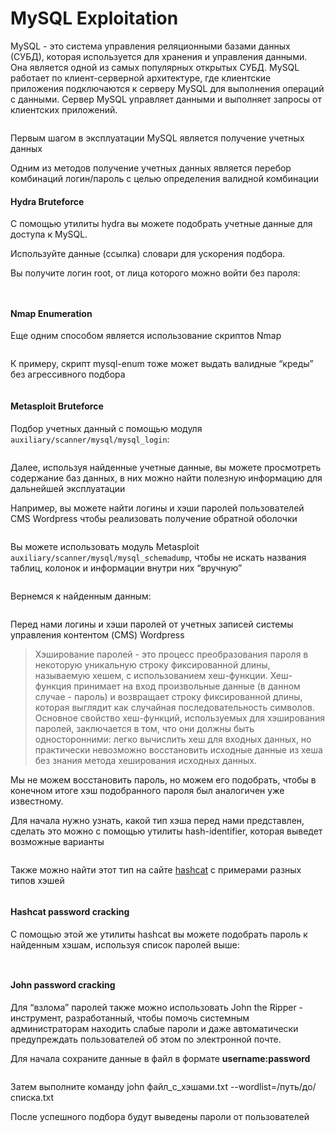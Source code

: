 # MySQL Exploitation

MySQL - это система управления реляционными базами данных (СУБД), которая используется для хранения и управления данными. Она является одной из самых популярных открытых СУБД. MySQL работает по клиент-серверной архитектуре, где клиентские приложения подключаются к серверу MySQL для выполнения операций с данными. Сервер MySQL управляет данными и выполняет запросы от клиентских приложений.

<figure><img src="../.gitbook/assets/image (3).png" alt=""><figcaption></figcaption></figure>

Первым шагом в эксплуатации MySQL является получение учетных данных

Одним из методов получение учетных данных является перебор комбинаций логин/пароль с целью определения валидной комбинации

#### Hydra Bruteforce

С помощью утилиты hydra вы можете подобрать учетные данные для доступа к MySQL.

Используйте данные (ссылка) словари для ускорения подбора.

Вы получите логин root, от лица которого можно войти без пароля:

<figure><img src="../.gitbook/assets/image (4).png" alt=""><figcaption></figcaption></figure>

<figure><img src="../.gitbook/assets/image (5).png" alt=""><figcaption></figcaption></figure>

#### Nmap Enumeration

Еще одним способом является использование скриптов Nmap

<figure><img src="../.gitbook/assets/image (6).png" alt=""><figcaption></figcaption></figure>

К примеру, скрипт mysql-enum тоже может выдать валидные “креды” без агрессивного подбора

<figure><img src="../.gitbook/assets/image (7).png" alt=""><figcaption></figcaption></figure>

#### Metasploit Bruteforce

Подбор учетных данный с помощью модуля `auxiliary/scanner/mysql/mysql_login`:

<figure><img src="../.gitbook/assets/image (8).png" alt=""><figcaption></figcaption></figure>

Далее, используя найденные учетные данные, вы можете просмотреть содержание баз данных, в них можно найти полезную информацию для дальнейшей эксплуатации

Например, вы можете найти логины и хэши паролей пользователей CMS Wordpress чтобы реализовать получение обратной оболочки

<figure><img src="../.gitbook/assets/image (9).png" alt=""><figcaption></figcaption></figure>

Вы можете использовать модуль Metasploit `auxiliary/scanner/mysql/mysql_schemadump`, чтобы не искать названия таблиц, колонок и информации внутри них “вручную”

<figure><img src="../.gitbook/assets/image (10).png" alt=""><figcaption></figcaption></figure>

Вернемся к найденным данным:

<figure><img src="../.gitbook/assets/image (11).png" alt=""><figcaption></figcaption></figure>

Перед нами логины и хэши паролей от учетных записей системы управления контентом (CMS) Wordpress

> Хэширование паролей - это процесс преобразования пароля в некоторую уникальную строку фиксированной длины, называемую хешем, с использованием хеш-функции. Хеш-функция принимает на вход произвольные данные (в данном случае - пароль) и возвращает строку фиксированной длины, которая выглядит как случайная последовательность символов. Основное свойство хеш-функций, используемых для хэширования паролей, заключается в том, что они должны быть односторонними: легко вычислить хеш для входных данных, но практически невозможно восстановить исходные данные из хеша без знания метода хеширования исходных данных.

Мы не можем восстановить пароль, но можем его подобрать, чтобы в конечном итоге хэш подобранного пароля был аналогичен уже известному.

Для начала нужно узнать, какой тип хэша перед нами представлен, сделать это можно с помощью утилиты hash-identifier, которая выведет возможные варианты

<figure><img src="../.gitbook/assets/image (12).png" alt=""><figcaption></figcaption></figure>

Также можно найти этот тип на сайте [hashcat](https://hashcat.net/wiki/doku.php?id=example\_hashes) с примерами разных типов хэшей

<figure><img src="../.gitbook/assets/image (13).png" alt=""><figcaption></figcaption></figure>

#### Hashcat password cracking

С помощью этой же утилиты hashcat вы можете подобрать пароль к найденным хэшам, используя список паролей выше:

<figure><img src="../.gitbook/assets/image (14).png" alt=""><figcaption></figcaption></figure>

<figure><img src="../.gitbook/assets/image (15).png" alt=""><figcaption></figcaption></figure>

#### John password cracking

Для “взлома” паролей также можно использовать John the Ripper - инструмент, разработанный, чтобы помочь системным администраторам находить слабые пароли и даже автоматически предупреждать пользователей об этом по электронной почте.

Для начала сохраните данные в файл в формате **username:password**

<figure><img src="../.gitbook/assets/image (16).png" alt=""><figcaption></figcaption></figure>

Затем выполните команду john файл\_с\_хэшами.txt --wordlist=/путь/до/списка.txt

После успешного подбора будут выведены пароли от пользователей

<figure><img src="../.gitbook/assets/image (17).png" alt=""><figcaption></figcaption></figure>
